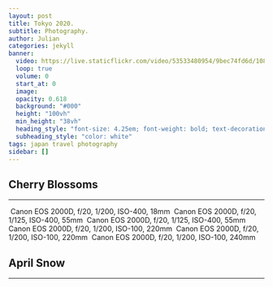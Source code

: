 ```yaml
---
layout: post
title: Tokyo 2020.
subtitle: Photography.
author: Julian
categories: jekyll
banner:
  video: https://live.staticflickr.com/video/53533480954/9bec74fd6d/1080p.mp4?s=eyJpIjo1MzUzMzQ4MDk1NCwiZSI6MTcwODExMzM3MSwicyI6ImM1ZjBkMzIyMmNlOGEyN2EzMDllODNiN2ZmMmQxYmE1NTE2ZDQ0YzciLCJ2IjoxfQ
  loop: true
  volume: 0
  start_at: 0
  image: 
  opacity: 0.618
  background: "#000"
  height: "100vh"
  min_height: "38vh"
  heading_style: "font-size: 4.25em; font-weight: bold; text-decoration: underline"
  subheading_style: "color: white"
tags: japan travel photography
sidebar: []
---
```


## Cherry Blossoms
---
<img src="/assets/images/pictures/IMG_1214.jpg" alt=""> 
Canon EOS 2000D, f/20, 1/200, ISO-400, 18mm  

<img src="/assets/images/pictures/IMG_1218.jpg" alt=""> 
Canon EOS 2000D, f/20, 1/125, ISO-400, 55mm  

<img src="/assets/images/pictures/IMG_1216.jpg" alt=""> 
Canon EOS 2000D, f/20, 1/125, ISO-400, 55mm   


<img src="/assets/images/pictures/IMG_1224.jpg" alt=""> 
Canon EOS 2000D, f/20, 1/200, ISO-100, 220mm 

<img src="/assets/images/pictures/IMG_1228.jpg" alt=""> 
Canon EOS 2000D, f/20, 1/200, ISO-100, 220mm

<img src="/assets/images/pictures/IMG_1225.jpg" alt=""> 
Canon EOS 2000D, f/20, 1/200, ISO-100, 240mm

## April Snow
---
